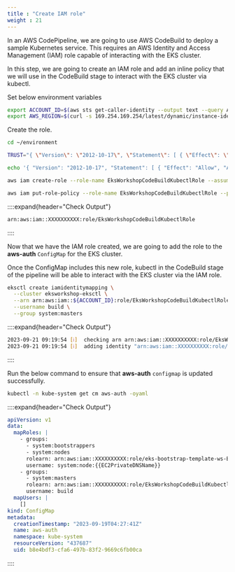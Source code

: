```yaml
---
title : "Create IAM role"
weight : 21
---
```



In an AWS CodePipeline, we are going to use AWS CodeBuild to deploy a sample Kubernetes service. This requires an AWS Identity and Access Management (IAM) role capable of interacting with the EKS cluster.

In this step, we are going to create an IAM role and add an inline policy that we will use in the CodeBuild stage to interact with the EKS cluster via kubectl.

Set below environment variables
```bash
export ACCOUNT_ID=$(aws sts get-caller-identity --output text --query Account)
export AWS_REGION=$(curl -s 169.254.169.254/latest/dynamic/instance-identity/document | jq -r '.region')
```

Create the role.

```bash
cd ~/environment

TRUST="{ \"Version\": \"2012-10-17\", \"Statement\": [ { \"Effect\": \"Allow\", \"Principal\": { \"AWS\": \"arn:aws:iam::${ACCOUNT_ID}:root\" }, \"Action\": \"sts:AssumeRole\" } ] }"

echo '{ "Version": "2012-10-17", "Statement": [ { "Effect": "Allow", "Action": "eks:Describe*", "Resource": "*" } ] }' > /tmp/iam-role-policy

aws iam create-role --role-name EksWorkshopCodeBuildKubectlRole --assume-role-policy-document "$TRUST" --output text --query 'Role.Arn'

aws iam put-role-policy --role-name EksWorkshopCodeBuildKubectlRole --policy-name eks-describe --policy-document file:///tmp/iam-role-policy

```


::::expand{header="Check Output"}
```bash
arn:aws:iam::XXXXXXXXXX:role/EksWorkshopCodeBuildKubectlRole
```
::::

Now that we have the IAM role created, we are going to add the role to the **aws-auth** `ConfigMap` for the EKS cluster.

Once the ConfigMap includes this new role, kubectl in the CodeBuild stage of the pipeline will be able to interact with the EKS cluster via the IAM role.


```bash
eksctl create iamidentitymapping \
  --cluster eksworkshop-eksctl \
  --arn arn:aws:iam::${ACCOUNT_ID}:role/EksWorkshopCodeBuildKubectlRole \
  --username build \
  --group system:masters

```

::::expand{header="Check Output"}
```bash
2023-09-21 09:19:54 [ℹ]  checking arn arn:aws:iam::XXXXXXXXXX:role/EksWorkshopCodeBuildKubectlRole against entries in the auth ConfigMap
2023-09-21 09:19:54 [ℹ]  adding identity "arn:aws:iam::XXXXXXXXXX:role/EksWorkshopCodeBuildKubectlRole" to auth ConfigMap
```
::::

Run the below command to ensure that **aws-auth** `configmap` is updated successfully.

```bash
kubectl -n kube-system get cm aws-auth -oyaml
```

::::expand{header="Check Output"}
```yaml
apiVersion: v1
data:
  mapRoles: |
    - groups:
      - system:bootstrappers
      - system:nodes
      rolearn: arn:aws:iam::XXXXXXXXXX:role/eks-bootstrap-template-ws-EKSNodegroupRole-vR1giMDkzUTR
      username: system:node:{{EC2PrivateDNSName}}
    - groups:
      - system:masters
      rolearn: arn:aws:iam::XXXXXXXXXX:role/EksWorkshopCodeBuildKubectlRole
      username: build
  mapUsers: |
    []
kind: ConfigMap
metadata:
  creationTimestamp: "2023-09-19T04:27:41Z"
  name: aws-auth
  namespace: kube-system
  resourceVersion: "437687"
  uid: b8e4bdf3-cfa6-497b-83f2-9669c6fb00ca
```
::::    